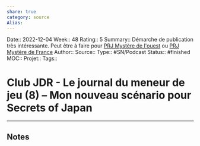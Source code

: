 ```yaml
---
share: true 
category: source
Alias:
---
```

Date:: 2022-12-04
Week:: 48
Rating:: 5
Summary:: Démarche de publication très intéressante. Peut être à faire pour [PRJ Mystère de l'ouest](PRJ%20Myst%C3%A8re%20de%20l'ouest) ou [PRJ Mystère de France](PRJ%20Myst%C3%A8re%20de%20France.md)
Author::
Source:: 
Type:: #SN/Podcast 
Status:: #finished 
MOC::
Projet:: 
Tags:: 

# Club JDR - Le journal du meneur de jeu (8) – Mon nouveau scénario pour Secrets of Japan


***

## Notes

